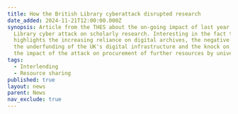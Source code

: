 ```yaml
---
title: How the British Library cyberattack disrupted research
date_added: 2024-11-21T12:00:00.000Z
synopsis: Article from the THES about the on-going impact of last year's British
  Library cyber attack on scholarly research. Interesting in the fact that it
  highlights the increasing reliance on digital archives, the negative impact of
  the underfunding of the UK's digital infrastructure and the knock on effect of
  the impact of the attack on procurement of further resources by universities.
tags:
  - Interlending
  - Resource sharing
published: true
layout: news
parent: News
nav_exclude: true
---
```

